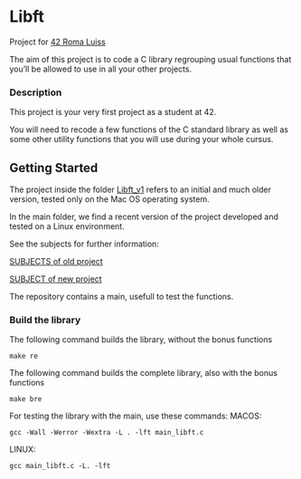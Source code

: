 # Libft

Project for [42 Roma Luiss](https://42roma.it/) 

The aim of this project is to code a C library regrouping usual functions that you’ll be allowed to use in all your other projects.

### Description

This project is your very first project as a student at 42.

You will need to recode a few functions of the C standard library as well as some other utility functions
that you will use during your whole cursus.

## Getting Started

The project inside the folder [Libft_v1](Libft_v1) refers to an initial and much older version, tested only on the Mac OS operating system.

In the main folder, we find a recent version of the project developed and tested on a Linux environment.

See the subjects for further information:

[SUBJECTS of old project](Resources/Libft_v1)

[SUBJECT of new project](Resources)

The repository contains a main, usefull to test the functions.

### Build the library

The following command builds the library, without the bonus functions
```
make re
```


The following command builds the complete library, also with the bonus functions
```
make bre
```


For testing the library with the main, use these commands:
MACOS:
```
gcc -Wall -Werror -Wextra -L . -lft main_libft.c
```
LINUX:
```
gcc main_libft.c -L. -lft
```
